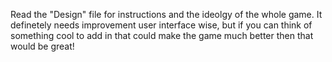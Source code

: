 
Read the "Design" file for instructions and the ideolgy of the whole game. It definetely needs improvement user interface wise, but if you can think of something cool to add in that could make the game much better then that would be great!
